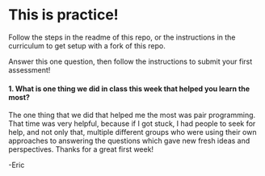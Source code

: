 # This is practice!

Follow the steps in the readme of this repo, or the instructions in the curriculum to get setup with a fork of this repo.

Answer this one question, then follow the instructions to submit your first assessment!

#### 1. What is one thing we did in class this week that helped you learn the most?  

The one thing that we did that helped me the most was pair programming.  That time was very helpful, because if I got stuck, I had people to seek for help, and not only that, multiple different groups who were using their own approaches to answering the questions which gave new fresh ideas and perspectives.  Thanks for a great first week!

-Eric 
